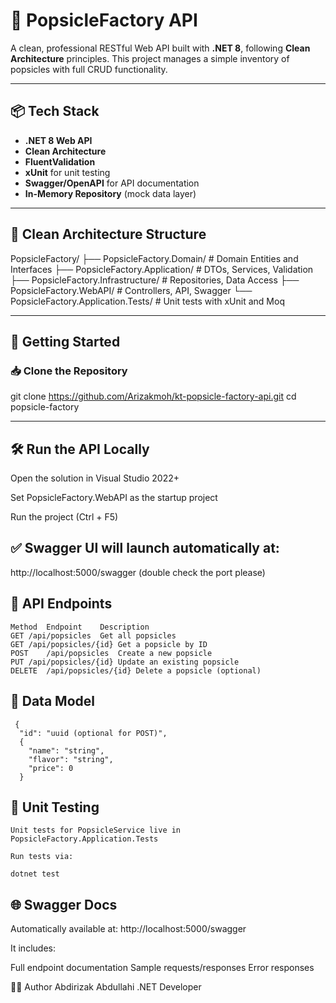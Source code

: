 ﻿# 🧊 PopsicleFactory API

A clean, professional RESTful Web API built with **.NET 8**, following **Clean Architecture** principles. This project manages a simple inventory of popsicles with full CRUD functionality.

---

## 📦 Tech Stack

- **.NET 8 Web API**
- **Clean Architecture**
- **FluentValidation**
- **xUnit** for unit testing
- **Swagger/OpenAPI** for API documentation
- **In-Memory Repository** (mock data layer)

---

## 🧱 Clean Architecture Structure

PopsicleFactory/
├── PopsicleFactory.Domain/ # Domain Entities and Interfaces
├── PopsicleFactory.Application/ # DTOs, Services, Validation
├── PopsicleFactory.Infrastructure/ # Repositories, Data Access
├── PopsicleFactory.WebAPI/ # Controllers, API, Swagger
└── PopsicleFactory.Application.Tests/ # Unit tests with xUnit and Moq

---

## 🚀 Getting Started

### 📥 Clone the Repository


git clone https://github.com/Arizakmoh/kt-popsicle-factory-api.git
cd popsicle-factory


---

## 🛠️ Run the API Locally

Open the solution in Visual Studio 2022+

Set PopsicleFactory.WebAPI as the startup project

Run the project (Ctrl + F5)


## ✅ Swagger UI will launch automatically at:
 http://localhost:5000/swagger (double check the port please)



 ## 🔌 API Endpoints
	Method	Endpoint	Description
	GET	/api/popsicles	Get all popsicles
	GET	/api/popsicles/{id}	Get a popsicle by ID
	POST	/api/popsicles	Create a new popsicle
	PUT	/api/popsicles/{id}	Update an existing popsicle
	DELETE	/api/popsicles/{id}	Delete a popsicle (optional)


 ## 📄 Data Model
 	 {
	  "id": "uuid (optional for POST)",
	  {
		"name": "string",
		"flavor": "string",
		"price": 0
	  }



 ##  🧪 Unit Testing
	Unit tests for PopsicleService live in PopsicleFactory.Application.Tests

	Run tests via:

	dotnet test


##  🌐 Swagger Docs
Automatically available at:
http://localhost:5000/swagger

It includes:

Full endpoint documentation
Sample requests/responses
Error responses



👨‍💻 Author
Abdirizak  Abdullahi
.NET Developer  

